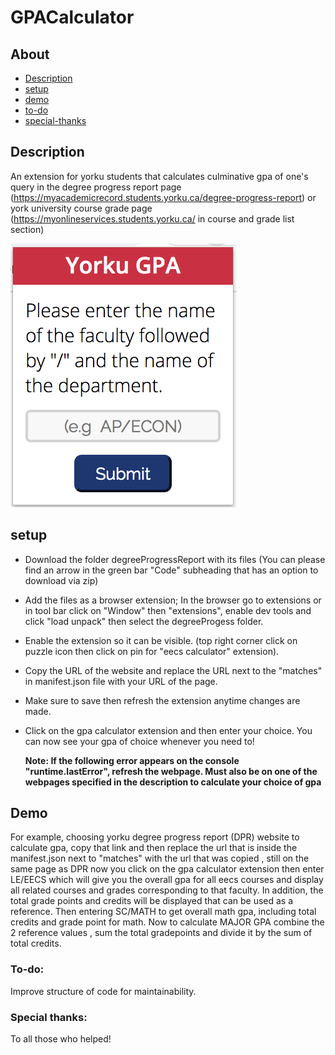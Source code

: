 # GPACalculator

## About
* [Description](https://github.com/Simplyalex99/EECSCalculator/blob/master/README.md#description)
* [setup](https://github.com/Simplyalex99/EECSCalculator/blob/master/README.md#setup)
* [demo](https://github.com/Simplyalex99/EECSCalculator/blob/master/README.md#demo)
* [to-do](https://github.com/Simplyalex99/EECSCalculator/blob/master/README.md#to-do)
* [special-thanks](https://github.com/Simplyalex99/EECSCalculator/blob/master/README.md#special-thanks)

## Description
An extension for yorku students that calculates culminative gpa of one's query in  the degree progress report page (https://myacademicrecord.students.yorku.ca/degree-progress-report) or york university course grade page (https://myonlineservices.students.yorku.ca/ in course and grade list section)  

![](newUIImage.png)


## setup
- Download the folder degreeProgressReport with its files (You can please find an arrow in the green bar "Code" subheading that has an option to download via zip)

- Add the files as a browser extension; In the browser go to extensions or in tool bar click on "Window" then "extensions", enable dev tools and click "load unpack" then select the degreeProgess folder.
  
- Enable the extension so it can be visible. (top right corner click on puzzle icon then click on pin for "eecs calculator" extension).

- Copy the URL of the website and replace the URL next to the "matches" in manifest.json file with your URL of the page.

- Make sure to save then refresh the extension anytime changes are made.

- Click on the gpa calculator extension and then enter your choice. You can now see your gpa of choice whenever you need to!

  **Note: If the following error appears on the console "runtime.lastError", refresh the webpage. Must also be on one of the webpages specified in the  description to calculate your choice of gpa**

## Demo
For example, choosing yorku degree progress report (DPR) website to calculate gpa, copy that link and then replace the url that is inside the manifest.json next to "matches" with the url that was copied , still on the same page as DPR now you  click on the gpa calculator extension then enter LE/EECS which will give you the overall gpa for all eecs courses and display all related courses  and grades corresponding to that faculty. In addition,  the total grade points and credits will be displayed that can be used as a reference. Then entering SC/MATH to get overall math gpa, including total credits and grade point for math. Now to calculate MAJOR GPA combine the 2 reference values , sum the total gradepoints and divide it by the sum of total credits.



### To-do:
Improve structure of code for maintainability.

### Special thanks:
To all those who helped!
